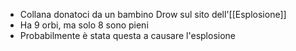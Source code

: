 - Collana donatoci da un bambino Drow sul sito dell'[[Esplosione]] 
- Ha 9 orbi, ma solo 8 sono pieni
- Probabilmente è stata questa a causare l'esplosione